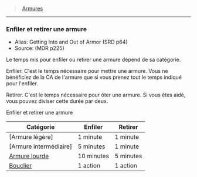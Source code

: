 ﻿> [Armures](hd_armor.md)

---

### Enfiler et retirer une armure

- Alias: Getting Into and Out of Armor (SRD p64)
- Source: (MDR p225)

Le temps mis pour enfiler ou retirer une armure dépend de sa catégorie.

Enfiler. C'est le temps nécessaire pour mettre une armure. Vous ne bénéficiez de la CA de l'armure que si vous prenez tout le temps indiqué pour l'enfiler.

Retirer. C'est le temps nécessaire pour ôter une armure. Si vous êtes aidé, vous pouvez diviser cette durée par deux.

Enfiler et retirer une armure

|Catégorie|Enfiler|Retirer|
|---|---|---|
|[Armure légère]|1 minute|1 minute|
|[Armure intermédiaire]|5 minutes|1 minute|
|[Armure lourde](armor_hd.md.md#armure-lourde)|10 minutes|5 minutes|
|[Bouclier](hd_equipment_bouclier.md)|1 action|1 action|

